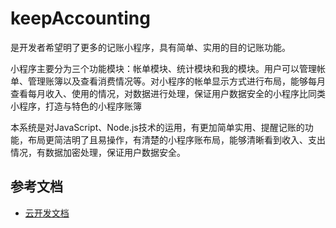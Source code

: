 # keepAccounting 

是开发者希望明了更多的记账小程序，具有简单、实用的目的记账功能。

小程序主要分为三个功能模块：帐单模块、统计模块和我的模块。用户可以管理帐单、管理账簿以及查看消费情况等。对小程序的帐单显示方式进行布局，能够每月查看每月收入、使用的情况，对数据进行处理，保证用户数据安全的小程序比同类小程序，打造与特色的小程序账簿




本系统是对JavaScript、Node.js技术的运用，有更加简单实用、提醒记账的功能，布局更简洁明了且易操作，有清楚的小程序账布局，能够清晰看到收入、支出情况，有数据加密处理，保证用户数据安全。
## 参考文档

- [云开发文档](https://developers.weixin.qq.com/miniprogram/dev/wxcloud/basis/getting-started.html)

